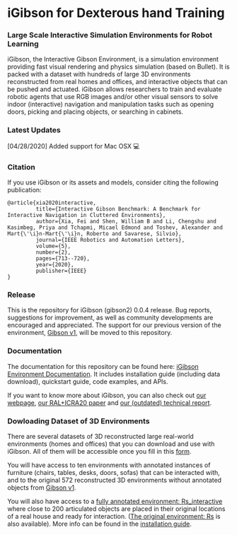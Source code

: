 #  iGibson for Dexterous hand Training


### Large Scale Interactive Simulation Environments for Robot Learning

iGibson, the Interactive Gibson Environment, is a simulation environment providing fast visual rendering and physics simulation (based on Bullet). It is packed with a dataset with hundreds of large 3D environments reconstructed from real homes and offices, and interactive objects that can be pushed and actuated. iGibson allows researchers to train and evaluate robotic agents that use RGB images and/or other visual sensors to solve indoor (interactive) navigation and manipulation tasks such as opening doors, picking and placing objects, or searching in cabinets.

### Latest Updates
[04/28/2020] Added support for Mac OSX :computer:

### Citation
If you use iGibson or its assets and models, consider citing the following publication:

```
@article{xia2020interactive,
         title={Interactive Gibson Benchmark: A Benchmark for Interactive Navigation in Cluttered Environments},
         author={Xia, Fei and Shen, William B and Li, Chengshu and Kasimbeg, Priya and Tchapmi, Micael Edmond and Toshev, Alexander and Mart{\'\i}n-Mart{\'\i}n, Roberto and Savarese, Silvio},
         journal={IEEE Robotics and Automation Letters},
         volume={5},
         number={2},
         pages={713--720},
         year={2020},
         publisher={IEEE}
}
```


### Release
This is the repository for iGibson (gibson2) 0.0.4 release. Bug reports, suggestions for improvement, as well as community developments are encouraged and appreciated. The support for our previous version of the environment, [Gibson v1](http://github.com/StanfordVL/GibsonEnv/), will be moved to this repository.

### Documentation
The documentation for this repository can be found here: [iGibson Environment Documentation](http://svl.stanford.edu/igibson/docs/). It includes installation guide (including data download), quickstart guide, code examples, and APIs.

If you want to know more about iGibson, you can also check out [our webpage](http://svl.stanford.edu/igibson), [our RAL+ICRA20 paper](https://arxiv.org/abs/1910.14442) and [our (outdated) technical report](http://svl.stanford.edu/igibson/assets/gibsonv2paper.pdf).

### Dowloading Dataset of 3D Environments
There are several datasets of 3D reconstructed large real-world environments (homes and offices) that you can download and use with iGibson. All of them will be accessible once you fill in this [form](https://forms.gle/q5Ygkw3ijxD5WC5U8).

You will have access to ten environments with annotated instances of furniture (chairs, tables, desks, doors, sofas) that can be interacted with, and to the original 572 reconstructed 3D environments without annotated objects from [Gibson v1](http://github.com/StanfordVL/GibsonEnv/).

You will also have access to a [fully annotated environment: Rs_interactive](https://storage.googleapis.com/gibson_scenes/Rs_interactive.tar.gz) where close to 200 articulated objects are placed in their original locations of a real house and ready for interaction. ([The original environment: Rs](https://storage.googleapis.com/gibson_scenes/Rs.tar.gz) is also available). More info can be found in the [installation guide](http://svl.stanford.edu/igibson/docs/installation.html).


